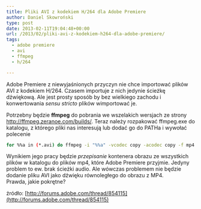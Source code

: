 ```yaml
---
title: Pliki AVI z kodekiem H/264 dla Adobe Premiere
author: Daniel Skowroński
type: post
date: 2013-02-11T19:04:48+00:00
url: /2013/02/pliki-avi-z-kodekiem-h264-dla-adobe-premiere/
tags:
  - adobe premiere
  - avi
  - ffmpeg
  - h/264

---
```

Adobe Premiere z niewyjaśnionych przyczyn nie chce importować plików AVI z kodekiem H/264. Czasem importuje z nich jedynie ścieżkę dźwiękową. Ale jest prosty sposób by bez wielkiego zachodu i konwertowania _sensu stricto_ plików wimportować je.<!--break-->

Potrzebny będzie **ffmpeg** do pobrania we wszelakich wersjach ze strony http://ffmpeg.zeranoe.com/builds/. Teraz należy rozpakować ffmpeg.exe do katalogu, z którego pliki nas interesują lub dodać go do PATHa i wywołać polecenie

```bash
for %%a in (*.avi) do ffmpeg -i "%%a" -vcodec copy -acodec copy -f mp4 -y "%%~na".mp4
```


Wynikiem jego pracy będzie _przepisanie_ kontenera obrazu ze wszystkich plików w katalogu do plików mp4, które Adobe Premiere przyjmie. Jedyny problem to ew. brak ścieżki audio. Ale wówczas problemem nie będzie dodanie pliku AVI jako dźwięku równoległego do obrazu z MP4.  
Prawda, jakie pokrętne?



źródło: [http://forums.adobe.com/thread/854115](http://forums.adobe.com/thread/854115)